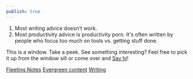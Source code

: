 ```yaml
---
publish: true
---
```

1. Most writing advice doesn't work.
2. Most productivity advice is productivity porn. It's often written by people who focus too much on tools vs. getting stuff done.

This is a window. Take a peek. See something interesting? Feel free to pick it up from the window sill or come over and [Say hi](https://sonnet.io/posts/hi)!

[Fleeting Notes](<../Fleeting Notes>) [Evergreen content](<../Evergreen content>) [Writing](<../Writing>)
